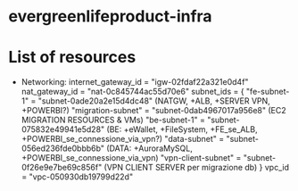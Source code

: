 # evergreenlifeproduct-infra

# List of resources

- Networking:
internet_gateway_id = "igw-02fdaf22a321e0d4f"
nat_gateway_id = "nat-0c845744ac55d70e6"
subnet_ids = {
  "fe-subnet-1" = "subnet-0ade20a2e15d4dc48" (NATGW, +ALB, +SERVER VPN, +POWERBI?)
  "migration-subnet" = "subnet-0dab4967017a956e8" (EC2 MIGRATION RESOURCES & VMs)
  "be-subnet-1" = "subnet-075832e49941e5d28" (BE: +eWallet, +FileSystem, +FE_se_ALB, +POWERBI_se_connessione_via_vpn?)
  "data-subnet" = "subnet-056ed236fde0bbb6b" (DATA: +AuroraMySQL, +POWERBI_se_connessione_via_vpn)
  "vpn-client-subnet" = "subnet-0f26e9e7be69c856f" (VPN CLIENT SERVER per migrazione db)
}
vpc_id = "vpc-050930db19799d22d"